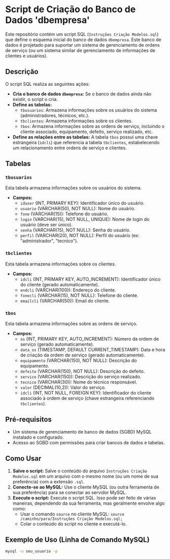 # Script de Criação do Banco de Dados 'dbempresa'

Este repositório contém um script SQL (`Instruções Criação Modelos.sql`) que define o esquema inicial do banco de dados `dbempresa`. Este banco de dados é projetado para suportar um sistema de gerenciamento de ordens de serviço (ou um sistema similar de gerenciamento de informações de clientes e usuários).

## Descrição

O script SQL realiza as seguintes ações:

* **Cria o banco de dados `dbempresa`:** Se o banco de dados ainda não existir, o script o cria.
* **Define as tabelas:**
    * `tbusuarios`: Armazena informações sobre os usuários do sistema (administradores, técnicos, etc.).
    * `tbclientes`: Armazena informações sobre os clientes.
    * `tbos`: Armazena informações sobre as ordens de serviço, incluindo o cliente associado, equipamento, defeito, serviço realizado, etc.
* **Define as relações entre as tabelas:** A tabela `tbos` possui uma chave estrangeira (`idcli`) que referencia a tabela `tbclientes`, estabelecendo um relacionamento entre ordens de serviço e clientes.

## Tabelas

### `tbusuarios`

Esta tabela armazena informações sobre os usuários do sistema.

* **Campos:**
    * `iduser` (INT, PRIMARY KEY): Identificador único do usuário.
    * `usuario` (VARCHAR(50), NOT NULL): Nome do usuário.
    * `fone` (VARCHAR(15)): Telefone do usuário.
    * `login` (VARCHAR(15), NOT NULL, UNIQUE): Nome de login do usuário (deve ser único).
    * `senha` (VARCHAR(15), NOT NULL): Senha do usuário.
    * `perfil` (VARCHAR(20), NOT NULL): Perfil do usuário (ex: "administrador", "tecnico").

### `tbclientes`

Esta tabela armazena informações sobre os clientes.

* **Campos:**
    * `idcli` (INT, PRIMARY KEY, AUTO_INCREMENT): Identificador único do cliente (gerado automaticamente).
    * `endcli` (VARCHAR(100)): Endereço do cliente.
    * `fonecli` (VARCHAR(15), NOT NULL): Telefone do cliente.
    * `emailcli` (VARCHAR(50)): Email do cliente.

### `tbos`

Esta tabela armazena informações sobre as ordens de serviço.

* **Campos:**
    * `os` (INT, PRIMARY KEY, AUTO_INCREMENT): Número da ordem de serviço (gerado automaticamente).
    * `data_os` (TIMESTAMP, DEFAULT CURRENT_TIMESTAMP): Data e hora de criação da ordem de serviço (gerado automaticamente).
    * `equipamento` (VARCHAR(150), NOT NULL): Descrição do equipamento.
    * `defeito` (VARCHAR(150), NOT NULL): Descrição do defeito.
    * `servico` (VARCHAR(150)): Descrição do serviço realizado.
    * `tecnico` (VARCHAR(30)): Nome do técnico responsável.
    * `valor` (DECIMAL(10,2)): Valor do serviço.
    * `idcli` (INT, NOT NULL, FOREIGN KEY): Identificador do cliente associado à ordem de serviço (chave estrangeira referenciando `tbclientes`).

## Pré-requisitos

* Um sistema de gerenciamento de banco de dados (SGBD) MySQL instalado e configurado.
* Acesso ao SGBD com permissões para criar bancos de dados e tabelas.

## Como Usar

1.  **Salve o script:** Salve o conteúdo do arquivo `Instruções Criação Modelos.sql` em um arquivo com o mesmo nome (ou um nome de sua preferência) com a extensão `.sql`.
2.  **Conecte-se ao MySQL:** Use o cliente MySQL (ou outra ferramenta de sua preferência) para se conectar ao servidor MySQL.
3.  **Execute o script:** Execute o script SQL. Isso pode ser feito de várias maneiras, dependendo da sua ferramenta, mas geralmente envolve algo como:
    * Usar o comando `source` no cliente MySQL: `source /caminho/para/Instruções Criação Modelos.sql;`
    * Colar o conteúdo do script no cliente e executá-lo.

## Exemplo de Uso (Linha de Comando MySQL)

```bash
mysql -u seu_usuario -p
